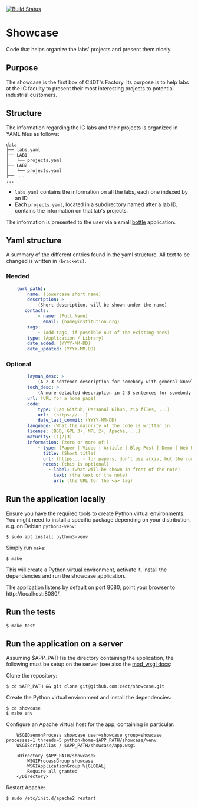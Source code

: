 [![Build Status](https://travis-ci.com/c4dt/showcase.svg?token=eGgaGnqUTtqEwfsaYsLd&branch=main)](https://travis-ci.com/c4dt/showcase)

# Showcase

Code that helps organize the labs' projects and present them nicely

## Purpose

The showcase is the first box of C4DT's Factory. Its purpose is to help labs at the IC faculty
to present their most interesting projects to potential industrial customers.

## Structure

The information regarding the IC labs and their projects is organized in YAML files as follows:

```
data
├── labs.yaml
├── LAB1
│   └── projects.yaml
├── LAB2
│   └── projects.yaml
├── ...
...
```

- `labs.yaml` contains the information on all the labs, each one indexed by an ID.
- Each `projects.yaml`, located in a subdirectory named after a lab ID, contains the information on that lab's projects.

The information is presented to the user via a small [bottle](https://bottlepy.org/) application.

## Yaml structure

A summary of the different entries found in the yaml structure. All text to be changed is written
in `(brackets)`.

### Needed

```yaml
    (url_path):
        name: (lowercase short name)
        description: >
            (Short description, will be shown under the name)
       contacts:
            - name: (Full Name)
              email: (name@institution.org)
        tags:
            - (Add tags, if possible out of the existing ones)
        type: (Application / Library)
        date_added: (YYYY-MM-DD)
        date_updated: (YYYY-MM-DD)
```

### Optional

```yaml
        layman_desc: >
            (A 2-3 sentence description for somebody with general knowledge)
        tech_desc: >
            (A more detailed description in 2-3 sentences for somebody knowledgeable in the subject)
        url: (URL for a home page)
        code:
            type: (Lab Github, Personal Gihub, zip files, ...)
            url:  (https://...)
            date_last_commit: (YYYY-MM-DD)
        language: (What the majority of the code is written in
        license: (BSD, GPL 3+, MPL 2+, Apache, ...)
        maturity: (1|2|3)
        information: (zero or more of:)
            - type: (Paper | Video | Article | Blog Post | Demo | Web Page | Documentation)
              title: (Short title)
              url: (https:.. - for papers, don't use arxiv, but the conference link)
              notes: (this is optional)
                - label: (what will be shown in front of the note)
                  text: (the text of the note)
                  url: (the URL for the <a> tag)
```

## Run the application locally

Ensure you have the required tools to create Python virtual environments. You might need to install a specific package depending on your distribution, e.g. on Debian `python3-venv`:

```
$ sudo apt install python3-venv
```

Simply run `make`:

```
$ make
```

This will create a Python virtual environment, activate it, install the dependencies and run the showcase application.

The application listens by default on port 8080; point your browser to http://localhost:8080/.

## Run the tests

```
$ make test
```

## Run the application on a server

Assuming $APP_PATH is the directory containing the application, the following must be setup on the server (see also the [mod_wsgi docs](https://modwsgi.readthedocs.io/en/develop/user-guides/virtual-environments.html#daemon-mode-single-application):

Clone the repository:

```
$ cd $APP_PATH && git clone git@github.com:c4dt/showcase.git
```

Create the Python virtual environment and install the dependencies:

```
$ cd showcase
$ make env
```

Configure an Apache virtual host for the app, containing in particular:

```
	WSGIDaemonProcess showcase user=showcase group=showcase processes=1 threads=5 python-home=$APP_PATH/showcase/venv
	WSGIScriptAlias / $APP_PATH/showcase/app.wsgi

	<Directory $APP_PATH/showcase>
		WSGIProcessGroup showcase
		WSGIApplicationGroup %{GLOBAL}
		Require all granted
	</Directory>
```

Restart Apache:

```
$ sudo /etc/init.d/apache2 restart
```
